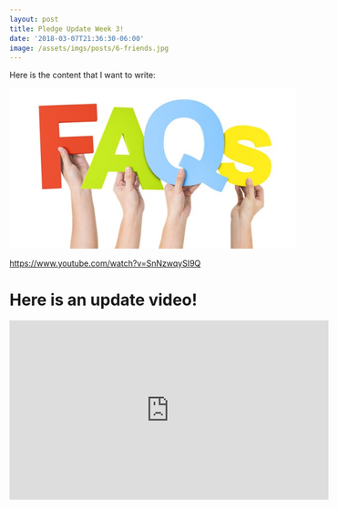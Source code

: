 ```yaml
---
layout: post
title: Pledge Update Week 3!
date: '2018-03-07T21:36:30-06:00'
image: /assets/imgs/posts/6-friends.jpg
---
```

Here is the content that I want to write:

![null](/assets/imgs/posts/faq.jpg)

<https://www.youtube.com/watch?v=SnNzwqySI9Q>



# **Here is an update video!**

<iframe width="560" height="315" src="https://www.youtube.com/embed/SnNzwqySI9Q" frameborder="0" allow="autoplay; encrypted-media" allowfullscreen></iframe>
